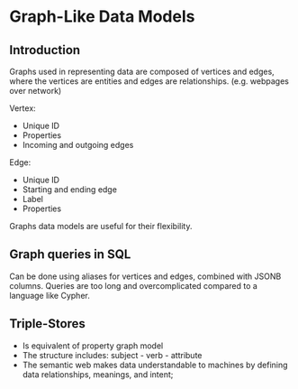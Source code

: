 # Graph-Like Data Models

## Introduction

Graphs used in representing data are composed of vertices and edges, where the vertices are entities and edges are relationships. (e.g. webpages over network)

Vertex:

- Unique ID
- Properties
- Incoming and outgoing edges

Edge:

- Unique ID
- Starting and ending edge
- Label
- Properties

Graphs data models are useful for their flexibility.

## Graph queries in SQL

Can be done using aliases for vertices and edges, combined with JSONB columns.
Queries are too long and overcomplicated compared to a language like Cypher.

## Triple-Stores

- Is equivalent of property graph model
- The structure includes: subject - verb - attribute
- The semantic web makes data understandable to machines by defining data relationships, meanings, and intent;
